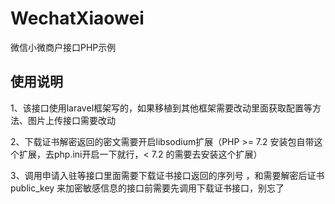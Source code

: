 # WechatXiaowei
微信小微商户接口PHP示例

## 使用说明

1、该接口使用laravel框架写的，如果移植到其他框架需要改动里面获取配置等方法、图片上传接口需要改动

2、下载证书解密返回的密文需要开启libsodium扩展（PHP >= 7.2 安装包自带这个扩展，去php.ini开启一下就行，< 7.2 的需要去安装这个扩展）

3、调用申请入驻等接口里面需要下载证书接口返回的序列号 ，和需要解密后证书 public_key 来加密敏感信息的接口前需要先调用下载证书接口，别忘了

